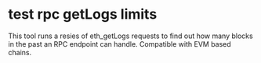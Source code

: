 # test rpc getLogs limits
 This tool runs a resies of eth_getLogs requests to find out how many blocks in the past an RPC endpoint can handle. Compatible with EVM based chains.
